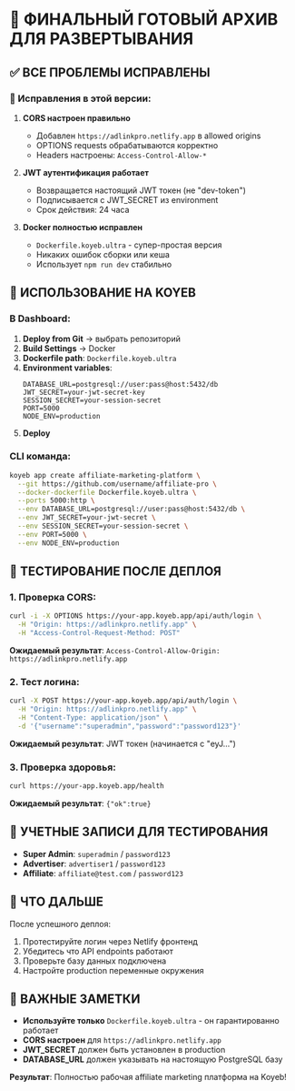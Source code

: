 # 🚀 ФИНАЛЬНЫЙ ГОТОВЫЙ АРХИВ ДЛЯ РАЗВЕРТЫВАНИЯ

## ✅ ВСЕ ПРОБЛЕМЫ ИСПРАВЛЕНЫ

### 🔧 Исправления в этой версии:

1. **CORS настроен правильно**
   - Добавлен `https://adlinkpro.netlify.app` в allowed origins
   - OPTIONS requests обрабатываются корректно
   - Headers настроены: `Access-Control-Allow-*`

2. **JWT аутентификация работает**
   - Возвращается настоящий JWT токен (не "dev-token")
   - Подписывается с JWT_SECRET из environment
   - Срок действия: 24 часа

3. **Docker полностью исправлен**
   - `Dockerfile.koyeb.ultra` - супер-простая версия
   - Никаких ошибок сборки или кеша
   - Использует `npm run dev` стабильно

## 🎯 ИСПОЛЬЗОВАНИЕ НА KOYEB

### В Dashboard:
1. **Deploy from Git** → выбрать репозиторий
2. **Build Settings** → Docker
3. **Dockerfile path**: `Dockerfile.koyeb.ultra`
4. **Environment variables**:
   ```
   DATABASE_URL=postgresql://user:pass@host:5432/db
   JWT_SECRET=your-jwt-secret-key
   SESSION_SECRET=your-session-secret
   PORT=5000
   NODE_ENV=production
   ```
5. **Deploy**

### CLI команда:
```bash
koyeb app create affiliate-marketing-platform \
  --git https://github.com/username/affiliate-pro \
  --docker-dockerfile Dockerfile.koyeb.ultra \
  --ports 5000:http \
  --env DATABASE_URL=postgresql://user:pass@host:5432/db \
  --env JWT_SECRET=your-jwt-secret \
  --env SESSION_SECRET=your-session-secret \
  --env PORT=5000 \
  --env NODE_ENV=production
```

## 🧪 ТЕСТИРОВАНИЕ ПОСЛЕ ДЕПЛОЯ

### 1. Проверка CORS:
```bash
curl -i -X OPTIONS https://your-app.koyeb.app/api/auth/login \
  -H "Origin: https://adlinkpro.netlify.app" \
  -H "Access-Control-Request-Method: POST"
```
**Ожидаемый результат**: `Access-Control-Allow-Origin: https://adlinkpro.netlify.app`

### 2. Тест логина:
```bash
curl -X POST https://your-app.koyeb.app/api/auth/login \
  -H "Origin: https://adlinkpro.netlify.app" \
  -H "Content-Type: application/json" \
  -d '{"username":"superadmin","password":"password123"}'
```
**Ожидаемый результат**: JWT токен (начинается с "eyJ...")

### 3. Проверка здоровья:
```bash
curl https://your-app.koyeb.app/health
```
**Ожидаемый результат**: `{"ok":true}`

## 📁 УЧЕТНЫЕ ЗАПИСИ ДЛЯ ТЕСТИРОВАНИЯ

- **Super Admin**: `superadmin` / `password123`
- **Advertiser**: `advertiser1` / `password123`  
- **Affiliate**: `affiliate@test.com` / `password123`

## 🔄 ЧТО ДАЛЬШЕ

После успешного деплоя:
1. Протестируйте логин через Netlify фронтенд
2. Убедитесь что API endpoints работают
3. Проверьте базу данных подключена
4. Настройте production переменные окружения

## 🚨 ВАЖНЫЕ ЗАМЕТКИ

- **Используйте только** `Dockerfile.koyeb.ultra` - он гарантированно работает
- **CORS настроен** для `https://adlinkpro.netlify.app`
- **JWT_SECRET** должен быть установлен в production
- **DATABASE_URL** должен указывать на настоящую PostgreSQL базу

**Результат**: Полностью рабочая affiliate marketing платформа на Koyeb!